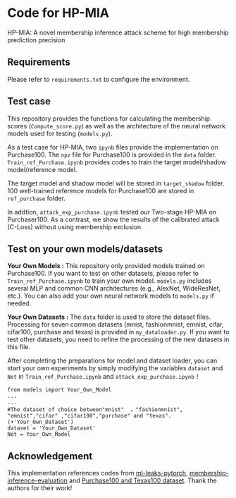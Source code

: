 # Code for HP-MIA

HP-MIA: A novel membership inference attack scheme for high membership prediction precision

## Requirements
Please refer to `requirements.txt` to configure the environment.

## Test case 

This repository provides the functions for calculating the membership scores (`Compute_score.py`) as well as the architecture of the neural network models used for testing (`models.py`). 

As a test case for HP-MIA, two `ipynb` files provide the implementation on Purchase100. The `npz` file for Purchase100 is provided in the `data` folder. `Train_ref_Purchase.ipynb` provides codes to train the target model/shadow model/reference model. 

The target model and shadow model will be stored in `target_shadow` folder. 100 well-trained reference models for Purchase100 are stored in `ref_purchase` folder. 

In addtion, `attack_exp_purchase.ipynb` tested our Two-stage HP-MIA on Purchaser100. As a contrast, we show the results of the calibrated attack (C-Loss) without using membership exclusion.

## Test on your own models/datasets

**Your Own Models :** This repository only provided models trained on Purchase100. If you want to test on other datasets, please refer to `Train_ref_Purchase.ipynb` to train your own model. `models.py` includes several MLP and common CNN architectures (e.g., AlexNet, WideResNet, etc.). You can also add your own neural network models to `models.py` if needed.

**Your Own Datasets :** The `data` folder is used to store the dataset files. Processing for seven common datasets (mnist, fashionmnist, emnist, cifar, cifar100, purchase and texas) is provided in `my_dataloader.py`. If you want to test other datasets, you need to refine the processing of the new datasets in this file. 

After completing the preparations for model and dataset loader, you can start your own experiments by simply modifying the variables `dataset` and `Net` in `Train_ref_Purchase.ipynb` and `attack_exp_purchase.ipynb`！

```
from models import Your_Own_Model
... 
...
#The dataset of choice between"mnist"  ，"fashionmnist", "emnist","cifar" ,"cifar100","purchase" and "texas".(+'Your_Own_Dataset')
dataset = 'Your_Own_Dataset'
Net = Your_Own_Model
```

## Acknowledgement
This implementation references codes from [ml-leaks-pytorch](https://github.com/GeorgeTzannetos/ml-leaks-pytorch), 
[membership-inference-evaluation](https://github.com/inspire-group/membership-inference-evaluation) and [Purchase100 and Texas100 dataset](https://github.com/xehartnort/Purchase100-Texas100-datasets). Thank the authors for their  work!
